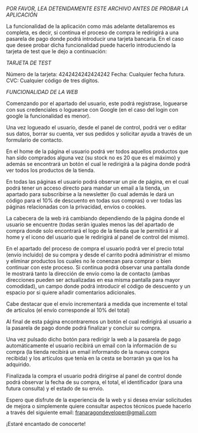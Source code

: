 *POR FAVOR, LEA DETENIDAMENTE ESTE ARCHIVO ANTES DE PROBAR LA APLICACIÓN*

La funcionalidad de la aplicación como más adelante detallaremos es completa, es decir, si continua el proceso de compra le redirigirá a una pasarela de pago donde podrá introducir una tarjeta bancaria. En el caso que desee probar dicha funcionalidad puede hacerlo introduciendo la tarjeta de test que le dejo a continuación:

*TARJETA DE TEST*

Número de la tarjeta: 4242424242424242
Fecha: Cualquier fecha futura.
CVC: Cualquier código de tres dígitos.

*FUNCIONALIDAD DE LA WEB*

Comenzando por el apartado del usuario, este podrá registrase, loguearse con sus credenciales o loguearse con Google (en el caso del login con google la funcionalidad es menor).

Una vez logueado el usuario, desde el panel de control, podrá ver o editar sus datos, borrar su cuenta, ver sus pedidos y solicitar ayuda a través de un formulario de contacto.

En el home de la página el usuario podrá ver todos aquellos productos que han sido comprados alguna vez (su stock no es 20 que es el máximo) y además se encontrará un botón el cual le redirigirá a la página donde podrá ver todos los productos de la tienda.

En todas las páginas el usuario podrá observar un pie de página, en el cual podrá tener un acceso directo para mandar un email a la tienda, un apartado para subscribirse a la newsletter (lo cual además le dará un código para el 10% de descuento en todas sus compras) o ver todas las páginas relacionadas con la privacidad, envíos o cookies.

La cabecera de la web irá cambiando dependiendo de la página donde el usuario se encuentre (todas serán iguales menos las del apartado de compra donde solo encontrará el logo de la tienda que le permitirá ir al home y el icono del usuario que le redirigirá al panel de control del mismo).

En el apartado del proceso de compra el usuario podrá ver el precio total (envío incluido) de su compra y desde el carrito podrá administrar el mismo y eliminar productos los cuales no le conenzan para comprar o bien continuar con este proceso. Si continua podrá observar una pantalla donde le mostrará tanto la dirección de envío como la de contacto (ambas direcciones pueden ser actualizadas en esa misma pantalla para mayor comodidad), un campo donde podrá introducir el código de descuento y un espacio por si quiere añadir comentarios adicionales.

Cabe destacar que el envío incrementará a medida que incremente el total de artículos (el envío corresponde al 10% del total)

Al final de esta página encontraremos un botón el cual redirigirá al usuario a la pasarela de pago donde podrá finalizar y concluir su compra.

Una vez pulsado dicho botón para redirigir la web a la pasarela de pago automáticamente el usuario recibirá un email con la información de su compra (la tienda recibirá un email informando de la nueva compra recibida) y los artículos que tenía en la cesta se borrarán ya que los ha adquirido.

Finalizada la compra el usuario podrá dirigirse al panel de control donde podrá observar la fecha de su compra, el total, el identificador (para una futura consulta) y el estado de su envío.

Espero que disfrute de la experiencia de la web y si desea enviar solicitudes de mejora o simplemente quiere consultar aspectos técnicos puede hacerlo a través del siguiente email: franaragondeveloper@gmail.com

¡Estaré encantado de conocerte!

